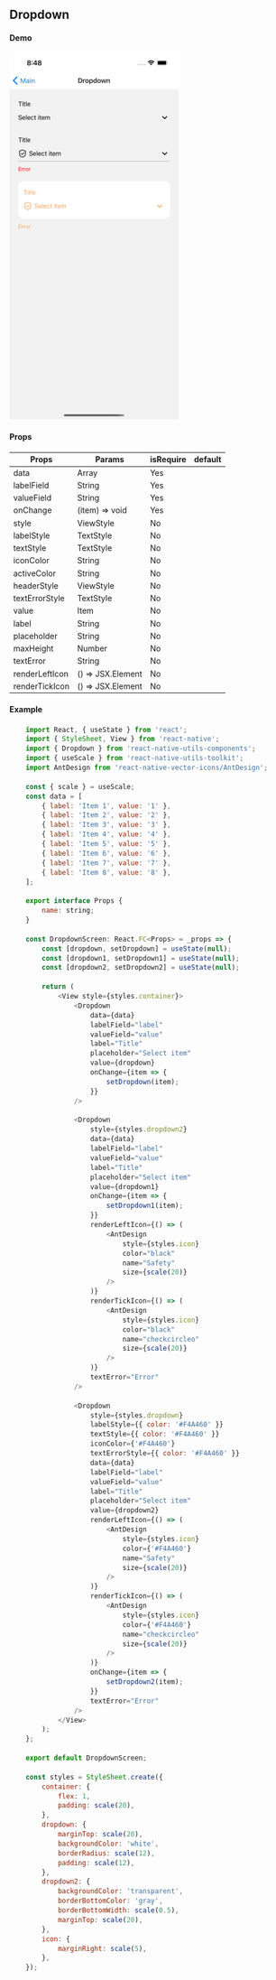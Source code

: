 ## Dropdown
#### Demo
![](https://github.com/hoaphantn7604/file-upload/blob/master/document/component/dropdown.png)

#### Props
| Props              | Params               | isRequire | default          |
| ------------------ | -------------------- | --------- | ---------------- |
| data               | Array                | Yes       |                  |
| labelField         | String               | Yes       |                  |
| valueField         | String               | Yes       |                  |
| onChange           | (item) => void       | Yes       |                  |
| style              | ViewStyle            | No        |                  |
| labelStyle         | TextStyle            | No        |                  |
| textStyle          | TextStyle            | No        |                  |
| iconColor          | String               | No        |                  |
| activeColor        | String               | No        |                  |
| headerStyle        | ViewStyle            | No        |                  |
| textErrorStyle     | TextStyle            | No        |                  |
| value              | Item                 | No        |                  |
| label              | String               | No        |                  |
| placeholder        | String               | No        |                  |
| maxHeight          | Number               | No        |                  |
| textError          | String               | No        |                  |
| renderLeftIcon     | () => JSX.Element    | No        |                  |
| renderTickIcon     | () => JSX.Element    | No        |                  |

#### Example
```js
    import React, { useState } from 'react';
    import { StyleSheet, View } from 'react-native';
    import { Dropdown } from 'react-native-utils-components';
    import { useScale } from 'react-native-utils-toolkit';
    import AntDesign from 'react-native-vector-icons/AntDesign';

    const { scale } = useScale;
    const data = [
        { label: 'Item 1', value: '1' },
        { label: 'Item 2', value: '2' },
        { label: 'Item 3', value: '3' },
        { label: 'Item 4', value: '4' },
        { label: 'Item 5', value: '5' },
        { label: 'Item 6', value: '6' },
        { label: 'Item 7', value: '7' },
        { label: 'Item 8', value: '8' },
    ];

    export interface Props {
        name: string;
    }

    const DropdownScreen: React.FC<Props> = _props => {
        const [dropdown, setDropdown] = useState(null);
        const [dropdown1, setDropdown1] = useState(null);
        const [dropdown2, setDropdown2] = useState(null);

        return (
            <View style={styles.container}>
                <Dropdown
                    data={data}
                    labelField="label"
                    valueField="value"
                    label="Title"
                    placeholder="Select item"
                    value={dropdown}
                    onChange={item => {
                        setDropdown(item);
                    }}
                />

                <Dropdown
                    style={styles.dropdown2}
                    data={data}
                    labelField="label"
                    valueField="value"
                    label="Title"
                    placeholder="Select item"
                    value={dropdown1}
                    onChange={item => {
                        setDropdown1(item);
                    }}
                    renderLeftIcon={() => (
                        <AntDesign
                            style={styles.icon}
                            color="black"
                            name="Safety"
                            size={scale(20)}
                        />
                    )}
                    renderTickIcon={() => (
                        <AntDesign
                            style={styles.icon}
                            color="black"
                            name="checkcircleo"
                            size={scale(20)}
                        />
                    )}
                    textError="Error"
                />

                <Dropdown
                    style={styles.dropdown}
                    labelStyle={{ color: '#F4A460' }}
                    textStyle={{ color: '#F4A460' }}
                    iconColor={'#F4A460'}
                    textErrorStyle={{ color: '#F4A460' }}
                    data={data}
                    labelField="label"
                    valueField="value"
                    label="Title"
                    placeholder="Select item"
                    value={dropdown2}
                    renderLeftIcon={() => (
                        <AntDesign
                            style={styles.icon}
                            color={'#F4A460'}
                            name="Safety"
                            size={scale(20)}
                        />
                    )}
                    renderTickIcon={() => (
                        <AntDesign
                            style={styles.icon}
                            color={'#F4A460'}
                            name="checkcircleo"
                            size={scale(20)}
                        />
                    )}
                    onChange={item => {
                        setDropdown2(item);
                    }}
                    textError="Error"
                />
            </View>
        );
    };

    export default DropdownScreen;

    const styles = StyleSheet.create({
        container: {
            flex: 1,
            padding: scale(20),
        },
        dropdown: {
            marginTop: scale(20),
            backgroundColor: 'white',
            borderRadius: scale(12),
            padding: scale(12),
        },
        dropdown2: {
            backgroundColor: 'transparent',
            borderBottomColor: 'gray',
            borderBottomWidth: scale(0.5),
            marginTop: scale(20),
        },
        icon: {
            marginRight: scale(5),
        },
    });
```